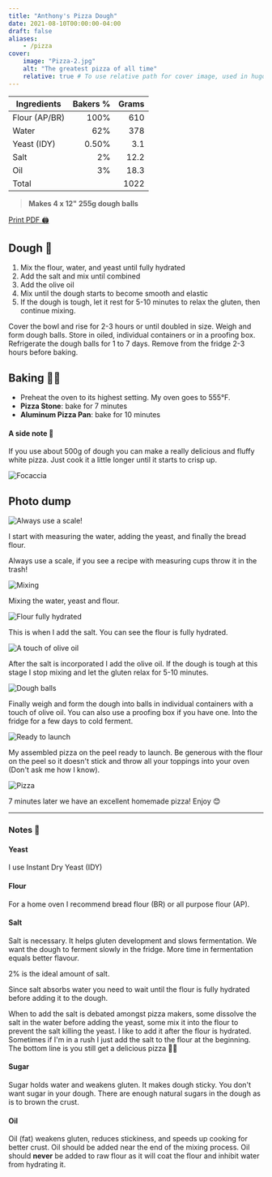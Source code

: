 ```yaml
---
title: "Anthony's Pizza Dough"
date: 2021-08-10T00:00:00-04:00
draft: false
aliases:
    - /pizza
cover:
    image: "Pizza-2.jpg"
    alt: "The greatest pizza of all time"
    relative: true # To use relative path for cover image, used in hugo Page-bundles
---
```


| Ingredients   | Bakers % | Grams |
| ------------- | -------: | ----: |
| Flour (AP/BR) | 100%     | 610   |
| Water         | 62%      | 378   |
| Yeast (IDY)   | 0.50%    | 3.1   |
| Salt          | 2%       | 12.2  |
| Oil           | 3%       | 18.3  |
| Total         |          | 1022  |

>**Makes 4 x 12" 255g dough balls**

[Print PDF 🖨️](pizza.pdf)

## Dough 🍕

1. Mix the flour, water, and yeast until fully hydrated
2. Add the salt and mix until combined
3. Add the olive oil
4. Mix until the dough starts to become smooth and elastic
5. If the dough is tough, let it rest for 5-10 minutes to relax the gluten, then continue mixing.

Cover the bowl and rise for 2-3 hours or until doubled in size. Weigh and form dough balls. Store in oiled, individual containers or in a proofing box. Refrigerate the dough balls for 1 to 7 days. Remove from the fridge 2-3 hours before baking.

## Baking 👨‍🍳

* Preheat the oven to its highest setting. My oven goes to 555°F.
* **Pizza Stone**: bake for 7 minutes
* **Aluminum Pizza Pan**: bake for 10 minutes

#### A side note 📝

If you use about 500g of dough you can make a really delicious and fluffy white pizza. Just cook it a little longer until it starts to crisp up.

![Focaccia](focaccia-min.jpg)

## Photo dump

![Always use a scale!](Pizza-3.jpg)

I start with measuring the water, adding the yeast, and finally the bread flour.

Always use a scale, if you see a recipe with measuring cups throw it in the trash! 
 
![Mixing](Pizza-4.jpg)

Mixing the water, yeast and flour.

![Flour fully hydrated](Pizza-5.jpg)

This is when I add the salt. You can see the flour is fully hydrated.

![A touch of olive oil](Pizza-6.jpg)

After the salt is incorporated I add the olive oil. If the dough is tough at this stage I stop mixing and let the gluten relax for 5-10 minutes.

![Dough balls](Pizza-7.jpg)

Finally weigh and form the dough into balls in individual containers with a touch of olive oil. You can also use a proofing box if you have one. Into the fridge for a few days to cold ferment.

![Ready to launch](Pizza-1.jpg)

My assembled pizza on the peel ready to launch. Be generous with the flour on the peel so it doesn't stick and throw all your toppings into your oven (Don't ask me how I know).

![Pizza](Pizza-2.jpg)

7 minutes later we have an excellent homemade pizza! Enjoy 😊

---

### Notes 📝

#### Yeast

I use Instant Dry Yeast (IDY)

#### Flour

For a home oven I recommend bread flour (BR) or all purpose flour (AP).   

#### Salt

Salt is necessary. It helps gluten development and slows fermentation. We want the dough to ferment slowly in the fridge. More time in fermentation equals better flavour.

2% is the ideal amount of salt.

Since salt absorbs water you need to wait until the flour is fully hydrated before adding it to the dough.

When to add the salt is debated amongst pizza makers, some dissolve the salt in the water before adding the yeast, some mix it into the flour to prevent the salt killing the yeast. I like to add it after the flour is hydrated. Sometimes if I'm in a rush I just add the salt to the flour at the beginning. The bottom line is you still get a delicious pizza 🤷‍♂️

#### Sugar

Sugar holds water and weakens gluten. It makes dough sticky. You don't want sugar in your dough. There are enough natural sugars in the dough as is to brown the crust.

#### Oil

Oil (fat) weakens gluten, reduces stickiness, and speeds up cooking for better crust. Oil should be added near the end of the mixing process. Oil should **never** be added to raw flour as it will coat the flour and inhibit water from hydrating it. 

